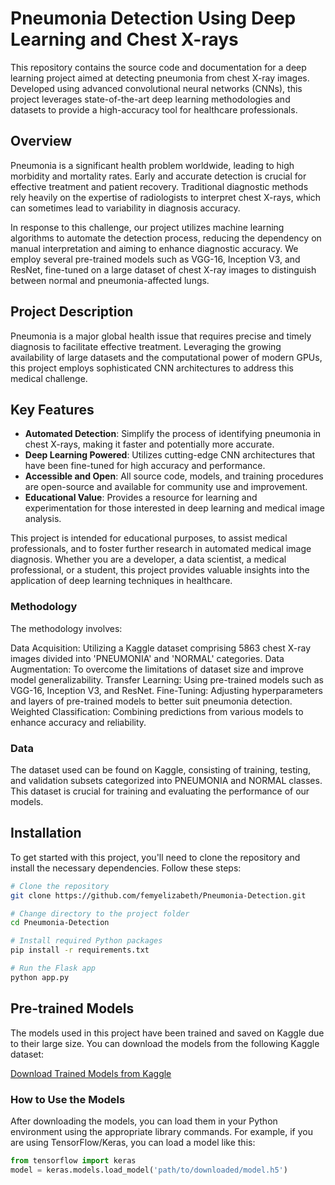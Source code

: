 # Pneumonia Detection Using Deep Learning and Chest X-rays
This repository contains the source code and documentation for a deep learning project aimed at detecting pneumonia from chest X-ray images. Developed using advanced convolutional neural networks (CNNs), this project leverages state-of-the-art deep learning methodologies and datasets to provide a high-accuracy tool for healthcare professionals.

## Overview
Pneumonia is a significant health problem worldwide, leading to high morbidity and mortality rates. Early and accurate detection is crucial for effective treatment and patient recovery. Traditional diagnostic methods rely heavily on the expertise of radiologists to interpret chest X-rays, which can sometimes lead to variability in diagnosis accuracy.

In response to this challenge, our project utilizes machine learning algorithms to automate the detection process, reducing the dependency on manual interpretation and aiming to enhance diagnostic accuracy. We employ several pre-trained models such as VGG-16, Inception V3, and ResNet, fine-tuned on a large dataset of chest X-ray images to distinguish between normal and pneumonia-affected lungs.

## Project Description
Pneumonia is a major global health issue that requires precise and timely diagnosis to facilitate effective treatment.
Leveraging the growing availability of large datasets and the computational power of modern GPUs, this project employs sophisticated CNN architectures to address this medical challenge.

## Key Features

- **Automated Detection**: Simplify the process of identifying pneumonia in chest X-rays, making it faster and potentially more accurate.
- **Deep Learning Powered**: Utilizes cutting-edge CNN architectures that have been fine-tuned for high accuracy and performance.
- **Accessible and Open**: All source code, models, and training procedures are open-source and available for community use and improvement.
- **Educational Value**: Provides a resource for learning and experimentation for those interested in deep learning and medical image analysis.

This project is intended for educational purposes, to assist medical professionals, and to foster further research in automated medical image diagnosis. Whether you are a developer, a data scientist, a medical professional, or a student, this project provides valuable insights into the application of deep learning techniques in healthcare.

### Methodology
The methodology involves:

Data Acquisition: Utilizing a Kaggle dataset comprising 5863 chest X-ray images divided into 'PNEUMONIA' and 'NORMAL' categories.
Data Augmentation: To overcome the limitations of dataset size and improve model generalizability.
Transfer Learning: Using pre-trained models such as VGG-16, Inception V3, and ResNet.
Fine-Tuning: Adjusting hyperparameters and layers of pre-trained models to better suit pneumonia detection.
Weighted Classification: Combining predictions from various models to enhance accuracy and reliability.

### Data
The dataset used can be found on Kaggle, consisting of training, testing, and validation subsets categorized into PNEUMONIA and NORMAL classes. 
This dataset is crucial for training and evaluating the performance of our models.


## Installation

To get started with this project, you'll need to clone the repository and install the necessary dependencies. Follow these steps:

```bash
# Clone the repository
git clone https://github.com/femyelizabeth/Pneumonia-Detection.git

# Change directory to the project folder
cd Pneumonia-Detection

# Install required Python packages
pip install -r requirements.txt

# Run the Flask app
python app.py
```

## Pre-trained Models

The models used in this project have been trained and saved on Kaggle due to their large size. You can download the models from the following Kaggle dataset:

[Download Trained Models from Kaggle](https://www.kaggle.com/datasets/femyelizabeth/model-files/data)

### How to Use the Models

After downloading the models, you can load them in your Python environment using the appropriate library commands. For example, if you are using TensorFlow/Keras, you can load a model like this:

```python
from tensorflow import keras
model = keras.models.load_model('path/to/downloaded/model.h5')


